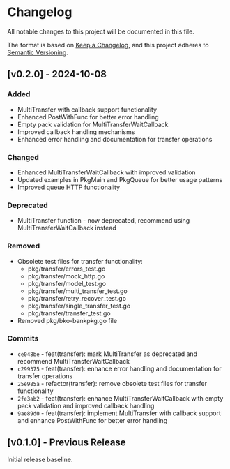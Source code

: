 # Changelog

All notable changes to this project will be documented in this file.

The format is based on [Keep a Changelog](https://keepachangelog.com/en/1.0.0/),
and this project adheres to [Semantic Versioning](https://semver.org/spec/v2.0.0.html).

## [v0.2.0] - 2024-10-08

### Added

- MultiTransfer with callback support functionality
- Enhanced PostWithFunc for better error handling
- Empty pack validation for MultiTransferWaitCallback
- Improved callback handling mechanisms
- Enhanced error handling and documentation for transfer operations

### Changed

- Enhanced MultiTransferWaitCallback with improved validation
- Updated examples in PkgMain and PkgQueue for better usage patterns
- Improved queue HTTP functionality

### Deprecated

- MultiTransfer function - now deprecated, recommend using MultiTransferWaitCallback instead

### Removed

- Obsolete test files for transfer functionality:
  - pkg/transfer/errors_test.go
  - pkg/transfer/mock_http.go
  - pkg/transfer/model_test.go
  - pkg/transfer/multi_transfer_test.go
  - pkg/transfer/retry_recover_test.go
  - pkg/transfer/single_transfer_test.go
  - pkg/transfer/transfer_test.go
- Removed pkg/bko-bankpkg.go file

### Commits

- `ce048be` - feat(transfer): mark MultiTransfer as deprecated and recommend MultiTransferWaitCallback
- `c299375` - feat(transfer): enhance error handling and documentation for transfer operations
- `25e985a` - refactor(transfer): remove obsolete test files for transfer functionality
- `2fe3ab2` - feat(transfer): enhance MultiTransferWaitCallback with empty pack validation and improved callback handling
- `9ae89d0` - feat(transfer): implement MultiTransfer with callback support and enhance PostWithFunc for better error handling

## [v0.1.0] - Previous Release

Initial release baseline.
